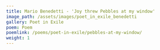 ```yaml
---
title: Mario Benedetti - 'Joy threw Pebbles at my window'
image_path: /assets/images/poet_in_exile_benedetti
gallery: Poet in Exile
poem: Poem
poemlink: /poems/poet-in-exile/pebbles-at-my-window/
weight: 1
---
```

